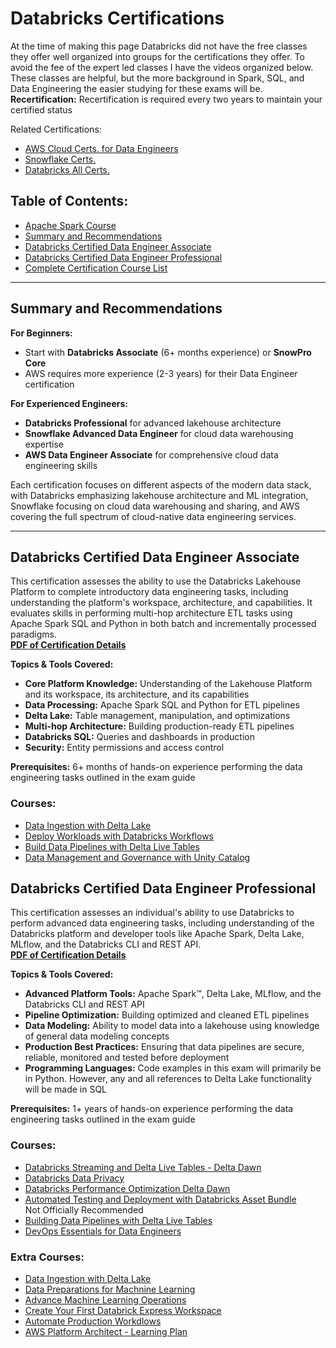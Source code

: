 # Databricks Certifications
At the time of making this page Databricks did not have the free classes they offer well organized into groups for the certifications they offer. To avoid the fee of the expert led classes I have the videos organized below. These classes are helpful, but the more background in Spark, SQL, and Data Engineering the easier studying for these exams will be. 
<br>**Recertification:** Recertification is required every two years to maintain your certified status

Related Certifications:
- [AWS Cloud Certs. for Data Engineers](https://github.com/ajlinhard/byte-size-docs/blob/main/AWS/AWS-Certifications.md)
- [Snowflake Certs.](https://github.com/ajlinhard/byte-size-docs/blob/main/Snowflake/Snowflake-Certifications.md)
- [Databricks All Certs.](https://www.databricks.com/learn/training/home)

## Table of Contents:
- [Apache Spark Course](https://www.databricks.com/training/catalog?roles=apache-spark-developer)
- [Summary and Recommendations](#Summary-and-Recommendations)
- [Databricks Certified Data Engineer Associate](#Databricks-Certified-Data-Engineer-Associate)
- [Databricks Certified Data Engineer Professional](#Databricks-Certified-Data-Engineer-Professional)
- [Complete Certification Course List](https://community.databricks.com/t5/events/virtual-learning-festival-9-april-30-april/ev-p/111620)

---
## **Summary and Recommendations**

**For Beginners:**
- Start with **Databricks Associate** (6+ months experience) or **SnowPro Core** 
- AWS requires more experience (2-3 years) for their Data Engineer certification

**For Experienced Engineers:**
- **Databricks Professional** for advanced lakehouse architecture
- **Snowflake Advanced Data Engineer** for cloud data warehousing expertise
- **AWS Data Engineer Associate** for comprehensive cloud data engineering skills

Each certification focuses on different aspects of the modern data stack, with Databricks emphasizing lakehouse architecture and ML integration, Snowflake focusing on cloud data warehousing and sharing, and AWS covering the full spectrum of cloud-native data engineering services.

---
## **Databricks Certified Data Engineer Associate**
This certification assesses the ability to use the Databricks Lakehouse Platform to complete introductory data engineering tasks, including understanding the platform's workspace, architecture, and capabilities. It evaluates skills in performing multi-hop architecture ETL tasks using Apache Spark SQL and Python in both batch and incrementally processed paradigms.
<br>**[PDF of Certification Details](https://github.com/ajlinhard/byte-size-docs/blob/main/Databricks/docs/databricks-certified-data-engineer-associate-exam-guide-1-mar-2025.pdf)**

**Topics & Tools Covered:**
- **Core Platform Knowledge:** Understanding of the Lakehouse Platform and its workspace, its architecture, and its capabilities
- **Data Processing:** Apache Spark SQL and Python for ETL pipelines
- **Delta Lake:** Table management, manipulation, and optimizations
- **Multi-hop Architecture:** Building production-ready ETL pipelines
- **Databricks SQL:** Queries and dashboards in production
- **Security:** Entity permissions and access control

**Prerequisites:** 6+ months of hands-on experience performing the data engineering tasks outlined in the exam guide

### Courses:
- [Data Ingestion with Delta Lake](https://customer-academy.databricks.com/learn/courses/2963/data-ingestion-with-delta-lake/lessons)
- [Deploy Workloads with Databricks Workflows](https://customer-academy.databricks.com/learn/courses/1365/deploy-workloads-with-databricks-workflows)
- [Build Data Pipelines with Delta Live Tables](https://customer-academy.databricks.com/learn/courses/2971/build-data-pipelines-with-delta-live-tables/lessons)
- [Data Management and Governance with Unity Catalog](https://customer-academy.databricks.com/learn/courses/3144/data-management-and-governance-with-unity-catalog)

## **Databricks Certified Data Engineer Professional**
This certification assesses an individual's ability to use Databricks to perform advanced data engineering tasks, including understanding of the Databricks platform and developer tools like Apache Spark, Delta Lake, MLflow, and the Databricks CLI and REST API.
<br>**[PDF of Certification Details](https://github.com/ajlinhard/byte-size-docs/blob/main/Databricks/docs/databricks-certified-data-engineer-professional-exam-guide-1-mar-2025.pdf)**

**Topics & Tools Covered:**
- **Advanced Platform Tools:** Apache Spark™, Delta Lake, MLflow, and the Databricks CLI and REST API
- **Pipeline Optimization:** Building optimized and cleaned ETL pipelines
- **Data Modeling:** Ability to model data into a lakehouse using knowledge of general data modeling concepts
- **Production Best Practices:** Ensuring that data pipelines are secure, reliable, monitored and tested before deployment
- **Programming Languages:** Code examples in this exam will primarily be in Python. However, any and all references to Delta Lake functionality will be made in SQL

**Prerequisites:** 1+ years of hands-on experience performing the data engineering tasks outlined in the exam guide

### Courses:
- [Databricks Streaming and Delta Live Tables - Delta Dawn](https://www.databricks.com/training/catalog/databricks-streaming-and-delta-live-tables-2972)
- [Databricks Data Privacy](https://customer-academy.databricks.com/learn/courses/3767/databricks-data-privacy)
- [Databricks Performance Optimization Delta Dawn](https://customer-academy.databricks.com/learn/courses/2967/databricks-performance-optimization/lessons)
- [Automated Testing and Deployment with Databricks Asset Bundle](https://customer-academy.databricks.com/learn/courses/3489/automated-deployment-with-databricks-asset-bundles)
<br>Not Officially Recommended
- [Building Data Pipelines with Delta Live Tables](https://customer-academy.databricks.com/learn/courses/2971/build-data-pipelines-with-delta-live-tables/lessons)
- [DevOps Essentials for Data Engineers](https://www.databricks.com/training/catalog/devops-essentials-for-data-engineering-3640)

### Extra Courses:
- [Data Ingestion with Delta Lake](https://customer-academy.databricks.com/learn/courses/2963/data-ingestion-with-delta-lake/lessons/)
- [Data Preparations for Machnine Learning](https://customer-academy.databricks.com/learn/courses/2343/data-preparation-for-machine-learning)
- [Advance Machine Learning Operations](https://customer-academy.databricks.com/learn/courses/3508/advanced-machine-learning-operations)
- [Create Your First Databrick Express Workspace](https://customer-academy.databricks.com/learn/courses/3697/create-your-first-workspace-using-databricks-express)
- [Automate Production Workdlows](https://customer-academy.databricks.com/learn/courses/2143/automate-production-workflows)
- [AWS Platform Architect - Learning Plan](https://customer-academy.databricks.com/learn/learning-plans/262/aws-databricks-platform-architect-learning-plan-public)


